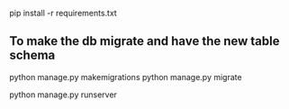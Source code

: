pip install -r requirements.txt

## To make the db migrate and have the new table schema

python manage.py makemigrations
python manage.py migrate

python manage.py runserver

